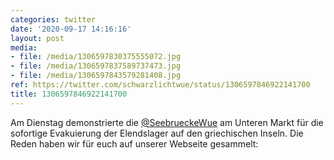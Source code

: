 ```yaml
---
categories: twitter
date: '2020-09-17 14:16:16'
layout: post
media:
- file: /media/1306597830375555072.jpg
- file: /media/1306597837589737473.jpg
- file: /media/1306597843579281408.jpg
ref: https://twitter.com/schwarzlichtwue/status/1306597846922141700
title: 1306597846922141700
---
```

Am Dienstag demonstrierte die [@SeebrueckeWue](https://twitter.com/SeebrueckeWue) am Unteren Markt für die sofortige Evakuierung der Elendslager auf den griechischen Inseln. Die Reden haben wir für euch auf unserer Webseite gesammelt:

 